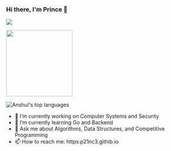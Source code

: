 ### Hi there, I'm Prince 👋
<!--
<img alt="GIF" src="https://media.giphy.com/media/AYMKkDwavwA9Y72Frn/giphy.gif"/>
![Anshul's wakatime stats](https://github-readme-stats.vercel.app/api/wakatime?username=anshulforyou&show_icons=true)
-->
![](https://komarev.com/ghpvc/?username=p21nc3&label=PROFILE+VIEWS&color=blue&style=plastic)

<img height="180em" src="https://github-readme-stats.vercel.app/api?username=p21nc3&show_icons=true&hide_border=true&&count_private=true&include_all_commits=true" />

![Anshul's top languages](https://github-readme-stats.vercel.app/api/top-langs/?username=p21nc3&layout=compact&show_icons=true)


- 🔭 I’m currently working on Computer Systems and Security
- 🌱 I’m currently learning Go and Backend
- 💬 Ask me about Algorithms, Data Structures, and Competitive Programming
- 📫 How to reach me: https:p21nc3.githib.io

<!--
- 🔭 I’m currently working on ...
- 🌱 I’m currently learning ...
- 👯 I’m looking to collaborate on ...
- 🤔 I’m looking for help with ...
- 💬 Ask me about ...
- 📫 How to reach me: ...
- 😄 Pronouns: ...
- ⚡ Fun fact: ...



<h1 align="center">Hello <img src="https://media.giphy.com/media/hvRJCLFzcasrR4ia7z/giphy.gif" width="25px">, I'm Prince Bhardwaj</h1>

<h3 align="center">A final year student, with passion in Information Security and Developing.</h3>

<p align="left"> <a href="https://github.com/ryo-ma/github-profile-trophy"><img src="https://github-profile-trophy.vercel.app/?username=p21nc3" alt="p21nc3" /></a> </p>

![](https://stats-gray.vercel.app/api?username=p21nc3&show_icons=true&count_private=true&include_all_commits=true&title_color=83d1a2&icon_color=9ca1b8&text_color=9ca1b8&bg_color=0f0f13) 

<p><img align="center" src="https://github-readme-streak-stats.herokuapp.com/?user=p21nc3&" alt="p21nc3" /></p>

<p><img align="left" src="https://github-readme-stats.vercel.app/api/top-langs?username=p21nc3&show_icons=true&locale=en&layout=compact" alt="p21nc3" /></p>

![](https://komarev.com/ghpvc/?username=p21nc3&color=83d1a2)</br>
90% of that^ is probably me :p

### Feel Free to Contact Me

[<img align="left" alt="Ashish_Gmail" width=25px src="https://www.vectorlogo.zone/logos/gmail/gmail-icon.svg">](mailto:bhardwajprince978@gmail.com)
[<img align="left" alt="Ashish_Linkedin" width=25px src="https://www.vectorlogo.zone/logos/linkedin/linkedin-icon.svg">](https://www.linkedin.com/in/iamprincebhardwaj/)

